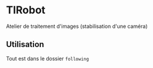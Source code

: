 # TIRobot

Atelier de traitement d'images (stabilisation d'une caméra)

## Utilisation

Tout est dans le dossier `following`
